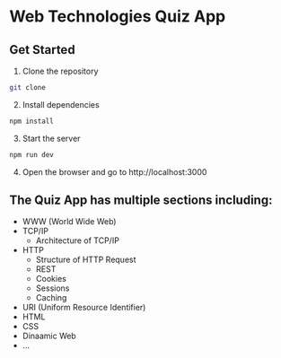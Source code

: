 # Web Technologies Quiz App

## Get Started

1. Clone the repository
```bash
git clone
```
2. Install dependencies
```bash
npm install
```
3. Start the server
```bash
npm run dev
```
4. Open the browser and go to http://localhost:3000

## The Quiz App has multiple sections including:
- WWW (World Wide Web)
- TCP/IP
   - Architecture of TCP/IP
- HTTP
   - Structure of HTTP Request
   - REST
   - Cookies
   - Sessions
   - Caching
- URI (Uniform Resource Identifier)
- HTML
- CSS
- Dinaamic Web
- ...



